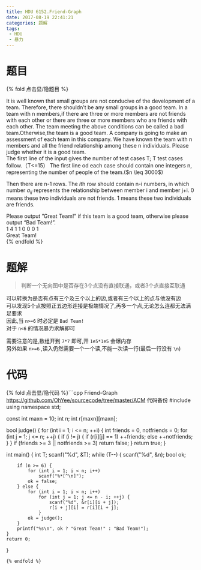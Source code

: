 ```yaml
---
title: HDU 6152.Friend-Graph
date: 2017-08-19 22:41:21
categories: 题解
tags:
 - HDU
 - 暴力
---
```


# 题目

{% fold 点击显/隐题目 %}
<div class="oj"><div class="part" title="Description">
It is well known that small groups are not conducive of the development of a team. Therefore, there shouldn’t be any small groups in a good team. 
 In a team with n members,if there are three or more members are not friends with each other or there are three or more members who are friends with each other. The team meeting the above conditions can be called a bad team.Otherwise,the team is a good team. 
 A company is going to make an assessment of each team in this company. We have known the team with n members and all the friend relationship among these n individuals. Please judge whether it is a good team.

</div><div class="part" title="Input">
The first line of the input gives the number of test cases T; T test cases follow.（T&lt;=15） 
The first line od each case should contain one integers n, representing the number of people of the team.($n \leq 3000$) 
 
Then there are n-1 rows. The $i$th row should contain n-i numbers, in which number $a_{i j}$ represents the relationship between member i and member j+i. 0 means these two individuals are not friends. 1 means these two individuals are friends.

</div><div class="part" title="Output">
Please output ”Great Team!” if this team is a good team, otherwise please output “Bad Team!”.

</div><div class="samp"><div class="clear"></div><div class="input part" title="Sample Input">
1
4
1 1 0
0 0
1

</div><div class="output part" title="Sample Output">
Great Team!

</div><div class="clear"></div></div></div>
{% endfold %}

<!--more-->
# 题解
> 判断一个无向图中是否存在3个点没有直接联通，或者3个点直接互联通  

可以转换为是否有点有三个及三个以上的边,或者有三个以上的点与他没有边  
可以发现5个点按照正五边形连接是极端情况了,再多一个点,无论怎么连都无法满足要求  
因此,当 `n>=6` 时必定是 `Bad Team!`  
对于 `n<6` 的情况暴力求解即可  

需要注意的是,数组开到 `7*7` 即可,开 `1e5*1e5` 会爆内存  
另外如果 `n>=6` ,读入仍然需要一个一个读,不能一次读一行(最后一行没有 `\n`)  



# 代码
{% fold 点击显/隐代码 %}```cpp Friend-Graph https://github.com/OhYee/sourcecode/tree/master/ACM 代码备份
#include <cstdio>
using namespace std;

const int maxn = 10;
int n;
int r[maxn][maxn];

bool judge() {
    for (int i = 1; i <= n; ++i) {
        int friends = 0, notfriends = 0;
        for (int j = 1; j <= n; ++j) {
            if (i != j) {
                if (r[i][j] == 1)
                    ++friends;
                else
                    ++notfriends;
            }
        }
        if (friends >= 3 || notfriends >= 3)
            return false;
    }
    return true;
}

int main() {
    int T;
    scanf("%d", &T);
    while (T--) {
        scanf("%d", &n);
        bool ok;

        if (n >= 6) {
            for (int i = 1; i < n; i++)
                scanf("%*[^\n]");
            ok = false;
        } else {
            for (int i = 1; i < n; i++)
                for (int j = 1; j <= n - i; ++j) {
                    scanf("%d", &r[i][i + j]);
                    r[i + j][i] = r[i][i + j];
                }
            ok = judge();
        }
        printf("%s\n", ok ? "Great Team!" : "Bad Team!");
    }
    return 0;
}
```
{% endfold %}